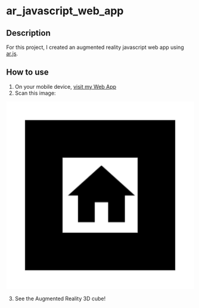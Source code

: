 ﻿# ar_javascript_web_app

## Description

For this project, I created an augmented reality javascript web app using [ar.js](https://github.com/AR-js-org/AR.js).

## How to use

1. On your mobile device, [visit my Web App](http://valerienierenberg.github.io/ar_javascript_web_app)
2. Scan this image:

![House Icon](https://github.com/valerienierenberg/ar_javascript_web_app/blob/main/ar-house-marker-image.png?raw=true)

3. See the Augmented Reality 3D cube!
